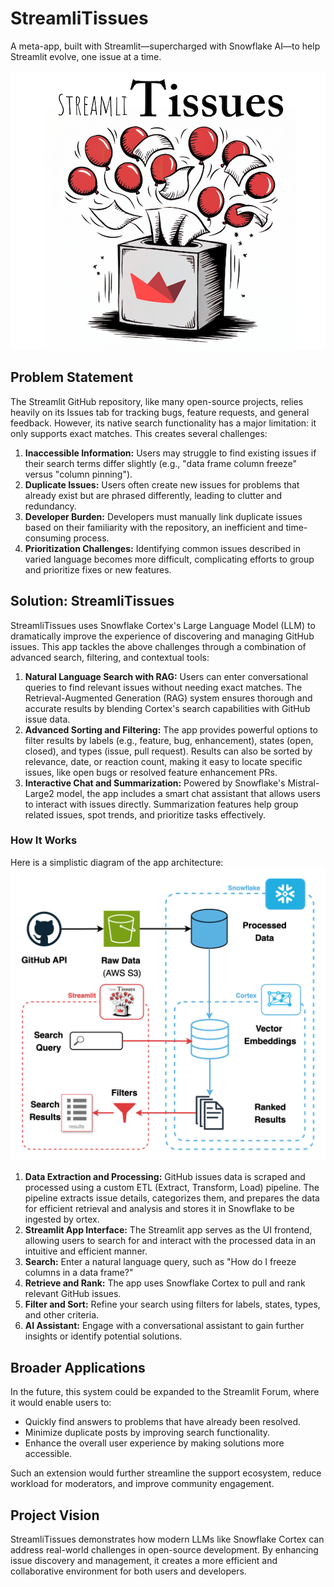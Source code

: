 # StreamliTissues
A meta-app, built with Streamlit—supercharged with Snowflake AI—to help Streamlit evolve, one issue at a time.

![StreamliTissues Logo](./media/logo-medium.png)

## Problem Statement

The Streamlit GitHub repository, like many open-source projects, relies heavily on its Issues tab for tracking bugs, feature requests, and general feedback. However, its native search functionality has a major limitation: it only supports exact matches. This creates several challenges:

1. **Inaccessible Information:** Users may struggle to find existing issues if their search terms differ slightly (e.g., "data frame column freeze" versus "column pinning").
2. **Duplicate Issues:** Users often create new issues for problems that already exist but are phrased differently, leading to clutter and redundancy.
3. **Developer Burden:** Developers must manually link duplicate issues based on their familiarity with the repository, an inefficient and time-consuming process.
4. **Prioritization Challenges:** Identifying common issues described in varied language becomes more difficult, complicating efforts to group and prioritize fixes or new features.

## Solution: StreamliTissues

StreamliTissues uses Snowflake Cortex's Large Language Model (LLM) to dramatically improve the experience of discovering and managing GitHub issues. This app tackles the above challenges through a combination of advanced search, filtering, and contextual tools:

1. **Natural Language Search with RAG:** Users can enter conversational queries to find relevant issues without needing exact matches. The Retrieval-Augmented Generation (RAG) system ensures thorough and accurate results by blending Cortex's search capabilities with GitHub issue data.
2. **Advanced Sorting and Filtering:** The app provides powerful options to filter results by labels (e.g., feature, bug, enhancement), states (open, closed), and types (issue, pull request). Results can also be sorted by relevance, date, or reaction count, making it easy to locate specific issues, like open bugs or resolved feature enhancement PRs.
3. **Interactive Chat and Summarization:** Powered by Snowflake's Mistral-Large2 model, the app includes a smart chat assistant that allows users to interact with issues directly. Summarization features help group related issues, spot trends, and prioritize tasks effectively.

### How It Works

Here is a simplistic diagram of the app architecture:
![StreamliTissues Diagram](./media/streamlitissues_diagram.png)



1. **Data Extraction and Processing:** GitHub issues data is scraped and processed using a custom ETL (Extract, Transform, Load) pipeline. The pipeline extracts issue details, categorizes them, and prepares the data for efficient retrieval and analysis and stores it in Snowflake to be ingested by ortex.
2. **Streamlit App Interface:** The Streamlit app serves as the UI frontend, allowing users to search for and interact with the processed data in an intuitive and efficient manner.
3. **Search:** Enter a natural language query, such as "How do I freeze columns in a data frame?"
4. **Retrieve and Rank:** The app uses Snowflake Cortex to pull and rank relevant GitHub issues.
5. **Filter and Sort:** Refine your search using filters for labels, states, types, and other criteria.
6. **AI Assistant:** Engage with a conversational assistant to gain further insights or identify potential solutions.



## Broader Applications

In the future, this system could be expanded to the Streamlit Forum, where it would enable users to:

- Quickly find answers to problems that have already been resolved.
- Minimize duplicate posts by improving search functionality.
- Enhance the overall user experience by making solutions more accessible.

Such an extension would further streamline the support ecosystem, reduce workload for moderators, and improve community engagement.

## Project Vision

StreamliTissues demonstrates how modern LLMs like Snowflake Cortex can address real-world challenges in open-source development. By enhancing issue discovery and management, it creates a more efficient and collaborative environment for both users and developers.

